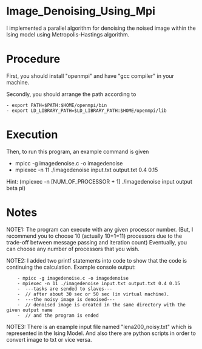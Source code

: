 # Image_Denoising_Using_Mpi
I implemented a parallel algorithm for denoising the noised image within the Ising model using Metropolis-Hastings algorithm.

# Procedure
First, you should install "openmpi" and have "gcc compiler" in your machine.

Secondly, you should arrange the path according to

	- export PATH=$PATH:$HOME/openmpi/bin 
	- export LD_LIBRARY_PATH=$LD_LIBRARY_PATH:$HOME/openmpi/lib

# Execution
Then, to run this program, an example command is given

  - mpicc -g imagedenoise.c -o imagedenoise
  - mpiexec -n 11 ./imagedenoise input.txt output.txt 0.4 0.15
  
Hint: (mpiexec -n [NUM_OF_PROCESSOR + 1] ./imagedenoise input output beta pi)
   
# Notes
NOTE1: The program can execute with any given processor number. 
	(But, I recommend you to choose 10 (actually 10+1=11) processors 
  due to the trade-off between message passing and iteration count) 
	Eventually, you can choose any number of processors that you wish.
	
NOTE2:	I added two printf statements into code to show that the code is 
  continuing the calculation.
	Example console output:
  
		- mpicc -g imagedenoise.c -o imagedenoise
		- mpiexec -n 11 ./imagedenoise input.txt output.txt 0.4 0.15
		-  ---tasks are sended to slaves---
		-  // after about 30 sec or 50 sec (in virtual machine).
		-  ---the noisy image is denoised---
		-  // denoised image is created in the same directory with the given output name
		-  // and the program is ended

NOTE3: There is an example input file named "lena200_noisy.txt" which is represented in the Ising Model. 
And also there are python scripts in order to convert image to txt or vice versa.
